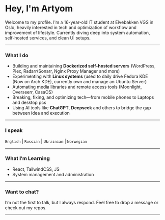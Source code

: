 # Hey, I'm Artyom

Welcome to my profile. I'm a 16-year-old IT student at Elvebakken VGS in Oslo, heavily interested in tech and optimization of workflow and improvement of lifestyle. Currently diving deep into system automation, self-hosted services, and clean UI setups.

---

### What I do
- Building and maintaining **Dockerized self-hosted servers** (WordPress, Plex, Radarr/Sonarr, Nginx Proxy Manager and more)
- Experimenting with **Linux systems** (used to daily drive Fedora KDE (Now on Arch KDE), currently own and manage an Ubuntu Server)
- Automating media libraries and remote access tools (Moonlight, Overseerr, CasaOS)
- Breaking, fixing, and optimizing tech—from mobile phones to Laptops and desktop pcs
- Using AI tools like **ChatGPT**, **Deepseek** and others to bridge the gap between idea and execution

---

### I speak  
`English` | `Russian` | `Ukrainian` | `Norwegian`

---

### What I’m Learning
- React, TailwindCSS, JS
- System management and administration

---

### Want to chat?
I’m not the first to talk, but I always respond. Feel free to drop a message or check out my repos.

---
